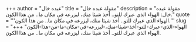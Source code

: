 +++
author = "عبده خال"
title = "مقولة عبده خال"
description = "مقولة عبده خال: الهواء الذي عبرك للتو.. أخذ شيئا منك، ليزرعه في مكان ما.. من هذا الكون."
quote = '''الهواء الذي عبرك للتو.. أخذ شيئا منك، ليزرعه في مكان ما.. من هذا الكون.'''
slug = "الهواء-الذي-عبرك-للتو-أخذ-شيئا-منك،-ليزرعه-في-مكان-ما-من-هذا-الكون"
+++
الهواء الذي عبرك للتو.. أخذ شيئا منك، ليزرعه في مكان ما.. من هذا الكون.
